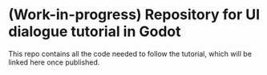 # (Work-in-progress) Repository for UI dialogue tutorial in Godot

This repo contains all the code needed to follow the tutorial, which will be linked here once published.
